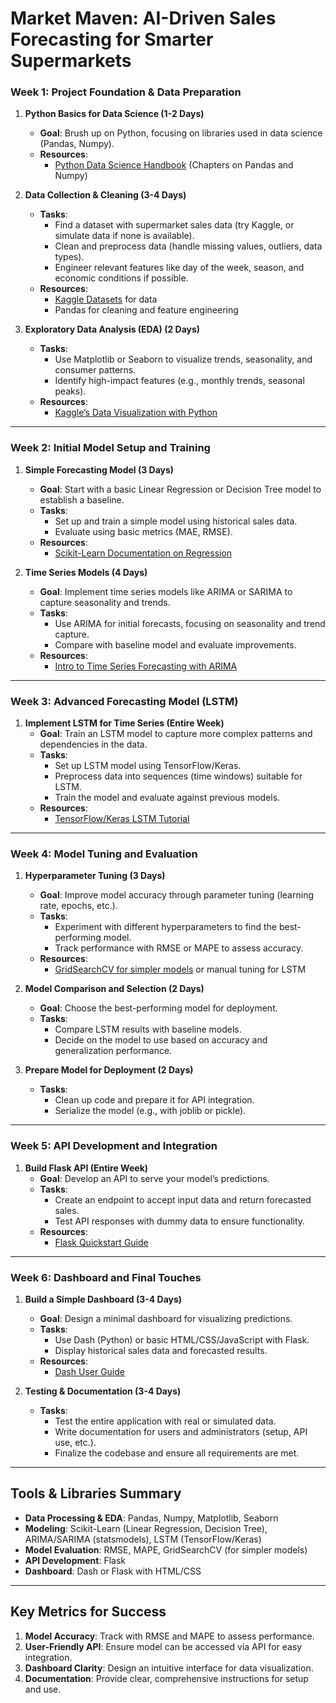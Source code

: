 # Market Maven: AI-Driven Sales Forecasting for Smarter Supermarkets

<!-- ## Project Timeline: 45 Days-->

### Week 1: Project Foundation & Data Preparation

1. **Python Basics for Data Science (1-2 Days)**
   - **Goal**: Brush up on Python, focusing on libraries used in data science (Pandas, Numpy).
   - **Resources**:
      - [Python Data Science Handbook](https://jakevdp.github.io/PythonDataScienceHandbook/) (Chapters on Pandas and Numpy)

2. **Data Collection & Cleaning (3-4 Days)**
   - **Tasks**:
      - Find a dataset with supermarket sales data (try Kaggle, or simulate data if none is available).
      - Clean and preprocess data (handle missing values, outliers, data types).
      - Engineer relevant features like day of the week, season, and economic conditions if possible.
   - **Resources**:
      - [Kaggle Datasets](https://www.kaggle.com/datasets) for data
      - Pandas for cleaning and feature engineering

3. **Exploratory Data Analysis (EDA) (2 Days)**
   - **Tasks**:
      - Use Matplotlib or Seaborn to visualize trends, seasonality, and consumer patterns.
      - Identify high-impact features (e.g., monthly trends, seasonal peaks).
   - **Resources**:
      - [Kaggle’s Data Visualization with Python](https://www.kaggle.com/learn/data-visualization)

---

### Week 2: Initial Model Setup and Training

1. **Simple Forecasting Model (3 Days)**
   - **Goal**: Start with a basic Linear Regression or Decision Tree model to establish a baseline.
   - **Tasks**:
      - Set up and train a simple model using historical sales data.
      - Evaluate using basic metrics (MAE, RMSE).
   - **Resources**:
      - [Scikit-Learn Documentation on Regression](https://scikit-learn.org/stable/supervised_learning.html)

2. **Time Series Models (4 Days)**
   - **Goal**: Implement time series models like ARIMA or SARIMA to capture seasonality and trends.
   - **Tasks**:
      - Use ARIMA for initial forecasts, focusing on seasonality and trend capture.
      - Compare with baseline model and evaluate improvements.
   - **Resources**:
      - [Intro to Time Series Forecasting with ARIMA](https://towardsdatascience.com/time-series-forecasting-with-arima-7f221e9eee06)

---

### Week 3: Advanced Forecasting Model (LSTM)

1. **Implement LSTM for Time Series (Entire Week)**
   - **Goal**: Train an LSTM model to capture more complex patterns and dependencies in the data.
   - **Tasks**:
      - Set up LSTM model using TensorFlow/Keras.
      - Preprocess data into sequences (time windows) suitable for LSTM.
      - Train the model and evaluate against previous models.
   - **Resources**:
      - [TensorFlow/Keras LSTM Tutorial](https://www.tensorflow.org/tutorials/structured_data/time_series)

---

### Week 4: Model Tuning and Evaluation

1. **Hyperparameter Tuning (3 Days)**
   - **Goal**: Improve model accuracy through parameter tuning (learning rate, epochs, etc.).
   - **Tasks**:
      - Experiment with different hyperparameters to find the best-performing model.
      - Track performance with RMSE or MAPE to assess accuracy.
   - **Resources**:
      - [GridSearchCV for simpler models](https://scikit-learn.org/stable/modules/generated/sklearn.model_selection.GridSearchCV.html) or manual tuning for LSTM

2. **Model Comparison and Selection (2 Days)**
   - **Goal**: Choose the best-performing model for deployment.
   - **Tasks**:
      - Compare LSTM results with baseline models.
      - Decide on the model to use based on accuracy and generalization performance.

3. **Prepare Model for Deployment (2 Days)**
   - **Tasks**:
      - Clean up code and prepare it for API integration.
      - Serialize the model (e.g., with joblib or pickle).

---

### Week 5: API Development and Integration

1. **Build Flask API (Entire Week)**
   - **Goal**: Develop an API to serve your model’s predictions.
   - **Tasks**:
      - Create an endpoint to accept input data and return forecasted sales.
      - Test API responses with dummy data to ensure functionality.
   - **Resources**:
      - [Flask Quickstart Guide](https://flask.palletsprojects.com/en/2.0.x/quickstart/)

---

### Week 6: Dashboard and Final Touches

1. **Build a Simple Dashboard (3-4 Days)**
   - **Goal**: Design a minimal dashboard for visualizing predictions.
   - **Tasks**:
      - Use Dash (Python) or basic HTML/CSS/JavaScript with Flask.
      - Display historical sales data and forecasted results.
   - **Resources**:
      - [Dash User Guide](https://dash.plotly.com/introduction)

2. **Testing & Documentation (3-4 Days)**
   - **Tasks**:
      - Test the entire application with real or simulated data.
      - Write documentation for users and administrators (setup, API use, etc.).
      - Finalize the codebase and ensure all requirements are met.

---

## Tools & Libraries Summary

- **Data Processing & EDA**: Pandas, Numpy, Matplotlib, Seaborn
- **Modeling**: Scikit-Learn (Linear Regression, Decision Tree), ARIMA/SARIMA (statsmodels), LSTM (TensorFlow/Keras)
- **Model Evaluation**: RMSE, MAPE, GridSearchCV (for simpler models)
- **API Development**: Flask
- **Dashboard**: Dash or Flask with HTML/CSS

---

## Key Metrics for Success
1. **Model Accuracy**: Track with RMSE and MAPE to assess performance.
2. **User-Friendly API**: Ensure model can be accessed via API for easy integration.
3. **Dashboard Clarity**: Design an intuitive interface for data visualization.
4. **Documentation**: Provide clear, comprehensive instructions for setup and use.



